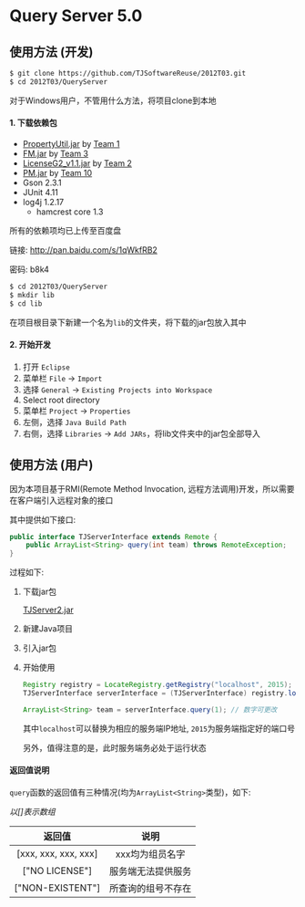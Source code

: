 Query Server 5.0
================

## 使用方法 (开发)

```bash
$ git clone https://github.com/TJSoftwareReuse/2012T03.git
$ cd 2012T03/QueryServer
```

对于Windows用户，不管用什么方法，将项目clone到本地

#### 1. 下载依赖包

- [PropertyUtil.jar](https://github.com/TJSoftwareReuse/DeliverComponents/blob/master/CM/T1/latest%20version/PropertyUtil.jar) by [Team 1](https://github.com/TJSoftwareReuse/2012T01)
- [FM.jar](https://github.com/TJSoftwareReuse/2012T03/releases/download/v1.2/FM.jar) by [Team 3](https://github.com/TJSoftwareReuse/2012T03/tree/master/FM)
- [LicenseG2_v1.1.jar](https://github.com/TJSoftwareReuse/DeliverComponents/blob/master/License/T2/1.1/LicenseG2_v1.1.jar) by [Team 2](https://github.com/TJSoftwareReuse/2012T02)
- [PM.jar](https://github.com/TJSoftwareReuse/DeliverComponents/raw/master/PM/T10/1.0/PerformanceManager.jar) by [Team 10](https://github.com/TJSoftwareReuse/2012T10)
- Gson 2.3.1
- JUnit 4.11
- log4j 1.2.17
    - hamcrest core 1.3

所有的依赖项均已上传至百度盘

链接: <http://pan.baidu.com/s/1qWkfRB2>

密码: b8k4

```bash
$ cd 2012T03/QueryServer
$ mkdir lib
$ cd lib
```

在项目根目录下新建一个名为`lib`的文件夹，将下载的jar包放入其中

#### 2. 开始开发

1. 打开 `Eclipse`
2. 菜单栏 `File` -> `Import`
3. 选择 `General` -> `Existing Projects into Workspace`
4. Select root directory
5. 菜单栏 `Project` -> `Properties`
6. 左侧，选择 `Java Build Path`
7. 右侧，选择 `Libraries` -> `Add JARs`，将lib文件夹中的jar包全部导入

## 使用方法 (用户)

因为本项目基于RMI(Remote Method Invocation, 远程方法调用)开发，所以需要在客户端引入远程对象的接口

其中提供如下接口:

```java
public interface TJServerInterface extends Remote {
    public ArrayList<String> query(int team) throws RemoteException;
}
```

过程如下: 

1. 下载jar包

    [TJServer2.jar](https://github.com/TJSoftwareReuse/2012T03/releases/download/v1.4/TJServer2.jar)

2. 新建Java项目
3. 引入jar包
4. 开始使用

    ```java
    Registry registry = LocateRegistry.getRegistry("localhost", 2015);
    TJServerInterface serverInterface = (TJServerInterface) registry.lookup("TJServer");

    ArrayList<String> team = serverInterface.query(1); // 数字可更改
    ```

    其中`localhost`可以替换为相应的服务端IP地址, `2015`为服务端指定好的端口号

    另外，值得注意的是，此时服务端务必处于运行状态

#### 返回值说明

`query`函数的返回值有三种情况(均为`ArrayList<String>`类型)，如下:

_以[]表示数组_

|返回值|说明|
|:---:|:--:|
|[xxx, xxx, xxx, xxx]|xxx均为组员名字|
|["NO LICENSE"]|服务端无法提供服务|
|["NON-EXISTENT"]|所查询的组号不存在|
